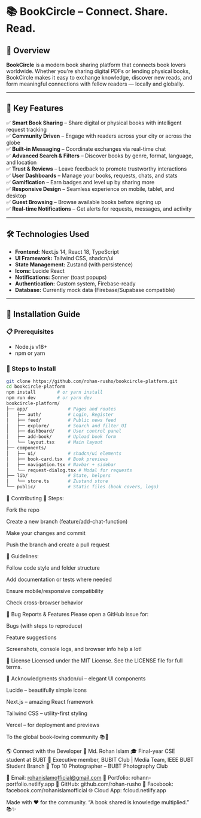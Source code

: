# 📚 BookCircle – Connect. Share. Read.

## 📌 Overview  
**BookCircle** is a modern book sharing platform that connects book lovers worldwide. Whether you're sharing digital PDFs or lending physical books, BookCircle makes it easy to exchange knowledge, discover new reads, and form meaningful connections with fellow readers — locally and globally.

---

## 🎯 Key Features

✅ **Smart Book Sharing** – Share digital or physical books with intelligent request tracking  
✅ **Community Driven** – Engage with readers across your city or across the globe  
✅ **Built-in Messaging** – Coordinate exchanges via real-time chat  
✅ **Advanced Search & Filters** – Discover books by genre, format, language, and location  
✅ **Trust & Reviews** – Leave feedback to promote trustworthy interactions  
✅ **User Dashboards** – Manage your books, requests, chats, and stats  
✅ **Gamification** – Earn badges and level up by sharing more  
✅ **Responsive Design** – Seamless experience on mobile, tablet, and desktop  
✅ **Guest Browsing** – Browse available books before signing up  
✅ **Real-time Notifications** – Get alerts for requests, messages, and activity

---

## 🛠️ Technologies Used

- **Frontend:** Next.js 14, React 18, TypeScript  
- **UI Framework:** Tailwind CSS, shadcn/ui  
- **State Management:** Zustand (with persistence)  
- **Icons:** Lucide React  
- **Notifications:** Sonner (toast popups)  
- **Authentication:** Custom system, Firebase-ready  
- **Database:** Currently mock data (Firebase/Supabase compatible)  

---

## 🚀 Installation Guide

### 📋 Prerequisites
- Node.js v18+
- npm or yarn

### 🧩 Steps to Install

```bash
git clone https://github.com/rohan-rusho/bookcircle-platform.git
cd bookcircle-platform
npm install        # or yarn install
npm run dev        # or yarn dev
bookcircle-platform/
├── app/               # Pages and routes
│   ├── auth/          # Login, Register
│   ├── feed/          # Public news feed
│   ├── explore/       # Search and filter UI
│   ├── dashboard/     # User control panel
│   ├── add-book/      # Upload book form
│   └── layout.tsx     # Main layout
├── components/        
│   ├── ui/            # shadcn/ui elements
│   ├── book-card.tsx  # Book previews
│   ├── navigation.tsx # Navbar + sidebar
│   └── request-dialog.tsx # Modal for requests
├── lib/               # State, helpers
│   └── store.ts       # Zustand store
└── public/            # Static files (book covers, logo)

```
🤝 Contributing
👣 Steps:

Fork the repo

Create a new branch (feature/add-chat-function)

Make your changes and commit

Push the branch and create a pull request

📌 Guidelines:

Follow code style and folder structure

Add documentation or tests where needed

Ensure mobile/responsive compatibility

Check cross-browser behavior

🐛 Bug Reports & Features
Please open a GitHub issue for:

Bugs (with steps to reproduce)

Feature suggestions

Screenshots, console logs, and browser info help a lot!

📜 License
Licensed under the MIT License.
See the LICENSE file for full terms.

🌟 Acknowledgments
shadcn/ui – elegant UI components

Lucide – beautifully simple icons

Next.js – amazing React framework

Tailwind CSS – utility-first styling

Vercel – for deployment and previews

To the global book-loving community 📚💙

🌎 Connect with the Developer
📛 Md. Rohan Islam
🎓 Final-year CSE student at BUBT
💼 Executive member, BUBIT Club | Media Team, IEEE BUBT Student Branch
📸 Top 10 Photographer – BUBT Photography Club

📧 Email: rohanislamofficial@gmail.com
🔗 Portfolio: rohann-portfolio.netlify.app
🐙 GitHub: github.com/rohan-rusho
📱 Facebook: facebook.com/rohanislamofficial
🌐 Cloud App: fcloud.netlify.app

Made with ❤️ for the community.
“A book shared is knowledge multiplied.” 📚✨
